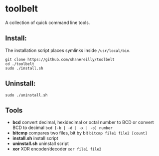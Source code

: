 # toolbelt

A collection of quick command line tools.

## Install:
The installation script places symlinks inside `/usr/local/bin`.
```
git clone https://github.com/shanereilly/toolbelt
cd ./toolbelt
sudo ./install.sh
```

## Uninstall:
```
sudo ./uninstall.sh
```

## Tools
- **bcd** convert decimal, hexidecimal or octal number to BCD or convert BCD to decimal `bcd [-b | -d | -x | -o] number`
- **bitcmp** compares two files, bit by bit `bitcmp file1 file2 [count]`
- **install.sh** install script
- **uninstall.sh** uninstall script
- **xor** XOR encoder/decoder `xor file1 file2` 

